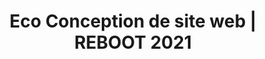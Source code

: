 ---
title: Eco Conception de site web | REBOOT 2021
image: eco-conception-de-site-web.png
description: Rediffusion du live twitch du WORKSHOP sur la "Eco Conception de site web" en compagnie de Louise Vialard @ Nantes Métropole, Christophe Clouzeau @ Temesis et Julien Wilhelm @ Awebsome.
subjects:
- numerique-responsable
- developpement-durable
types:
- conference-reboot
link: https://www.youtube.com/watch?v=BLYltGKRK6s
---